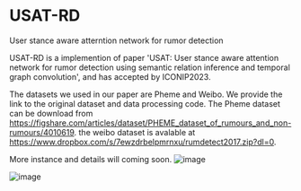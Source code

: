 # USAT-RD
User stance aware atterntion network for rumor detection

USAT-RD is a implemention of paper 'USAT: User stance aware attention network for rumor detection using semantic relation inference and temporal graph convolution', and has accepted by ICONIP2023.


The datasets we used in our paper are Pheme and Weibo. We provide the link to the original dataset and data processing code. The Pheme dataset can be download from https://figshare.com/articles/dataset/PHEME_dataset_of_rumours_and_non-rumours/4010619. the weibo dataset is avalable at https://www.dropbox.com/s/7ewzdrbelpmrnxu/rumdetect2017.zip?dl=0.

More instance and details will coming soon. 
![image](https://github.com/TAN-OpenLab/USAT-RD/assets/73208458/c66a18d2-95bf-470b-9907-8c0ee4d118e2)

![image](https://github.com/TAN-OpenLab/USAT-RD/assets/73208458/50232272-3ccd-4255-b453-b0a963632ffe)
